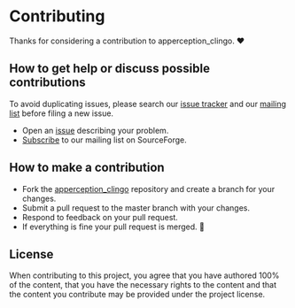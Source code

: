 # Contributing

Thanks for considering a contribution to apperception_clingo. ❤️

## How to get help or discuss possible contributions

To avoid duplicating issues, please search our [issue tracker][issues] and our
[mailing list][mailing_list] before filing a new issue.

- Open an [issue][new_issue] describing your problem.
- [Subscribe] to our mailing list on SourceForge.

## How to make a contribution

- Fork the [apperception_clingo][project_url] repository and create a branch
  for your changes.
- Submit a pull request to the master branch with your changes.
- Respond to feedback on your pull request.
- If everything is fine your pull request is merged. 🥳

## License

When contributing to this project, you agree that you have authored 100% of the
content, that you have the necessary rights to the content and that the content
you contribute may be provided under the project license.

[issues]: https://github.com/namcsi/apperception-clingo.git/issues/
[mailing_list]: https://sourceforge.net/p/potassco/mailman/potassco-users/
[new_issue]: https://github.com/namcsi/apperception-clingo.git/issues/new/
[project_url]: https://github.com/namcsi/apperception-clingo.git/
[subscribe]: https://sourceforge.net/projects/potassco/lists/potassco-users/
